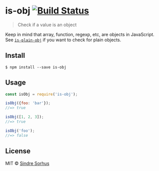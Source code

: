 # is-obj [![Build Status](https://travis-ci.org/sindresorhus/is-obj.svg?branch=master)](https://travis-ci.org/sindresorhus/is-obj)

> Check if a value is an object

Keep in mind that array, function, regexp, etc, are objects in JavaScript.<br>
See [`is-plain-obj`](https://github.com/sindresorhus/is-plain-obj) if you want to check for plain objects.

## Install

```
$ npm install --save is-obj
```

## Usage

```js
const isObj = require('is-obj');

isObj({foo: 'bar'});
//=> true

isObj([1, 2, 3]);
//=> true

isObj('foo');
//=> false
```

## License

MIT © [Sindre Sorhus](https://sindresorhus.com)
